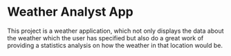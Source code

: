 # Weather Analyst App
 This project is a weather application, which not only displays the data about the weather which the user has specified but also do a great work of providing a statistics analysis on how the weather in that location would be.
